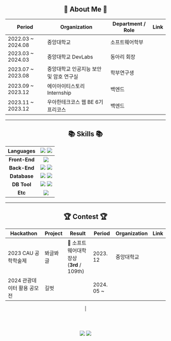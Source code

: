 <div align = center>

## 👀 About Me 👀
| **Period** | **Organization** | **Department / Role** | **Link** |
| --- | --- | --- | --- |
| 2022.03 ~ 2024.08 | 중앙대학교 | 소프트웨어학부 |
| 2023.03 ~ 2024.03 | 중앙대학교 DevLabs | 동아리 회장 | 
| 2023.07 ~ 2023.08 | 중앙대학교 인공지능 보안 및 암호 연구실 | 학부연구생 | 
| 2023.09 ~ 2023.12 | 에이아이티스토리 Internship | 백엔드 |
| 2023.11 ~ 2023.12 | 우아한테크코스 웹 BE 6기 프리코스 | 백엔드 |

---
<!-- <img src="https://img.shields.io/badge/JavaScript-F7DF1E?style=flat-square&logo=JavaScript&logoColor=white"> <img src="https://img.shields.io/badge/TypeScript-3178C6?style=flat-square&logo=typescript&logoColor=white"> -->

## 📚 Skills 📚
|**Languages**| <img src="https://img.shields.io/badge/Java-007396?style=flat-square&logo=OpenJDK&logoColor=white"/>  <img src="https://img.shields.io/badge/Python-3776AB?style=flat-square&logo=python&logoColor=white">|
| :-----------: | :-------------: |
|**Front-End**| <img src="https://img.shields.io/badge/flutter-02569B?style=flat-square&logo=flutter&logoColor=white">|
|**Back-End**|<img src="https://img.shields.io/badge/Spring-6DB33F?style=flat-square&logo=Spring&logoColor=white"> <img src="https://img.shields.io/badge/springboot-6DB33F?style=flat-square&logo=springboot&logoColor=white">|
|**Database**|<img src="https://img.shields.io/badge/MySQL-4479A1?style=flat-square&logo=mysql&logoColor=white"> <img src="https://img.shields.io/badge/oracle-F80000?style=flat-square&logo=oracle&logoColor=white"> |
|**DB Tool**| <img src="https://img.shields.io/badge/DBeaver-382923?style=flat-square&logo=Dbeaver&logoColor=white"> <img src="https://img.shields.io/badge/MySQL Workbench-4479A1?style=flat-square&logo=MySQL&logoColor=white"> |
|**Etc**|<img src="https://img.shields.io/badge/Figma-F24E1E?style=flat-square&logo=Figma&logoColor=white"/>|

---

## 🏆 Contest 🏆

| **Hackathon** | **Project** | **Result** | **Period** | **Organization** | **Link** |
| --- | --- | --- | --- | --- | --- |
| 2023 CAU 공학학술제 | 봐글봐글 | 🥉 소프트웨어대학장상<br>(<b>3rd</b> / 109th) | 2023. 12 | 중앙대학교 | |
| 2024 관광데이터 활용 공모전 | 길벗 |  | 2024. 05 ~  | <img src="https://i.namu.wiki/i/eBPJfDPNo6GYrcb4mgZqyR-fk_ETaPClnGHlmmFRI7NW16EuCqKTWM20oLQwY_6GsZUoO0kUvC5qsOMjEBYg1eZYNe5Sdsn-iD6eAV2o1e_IrVVLAceqBgFjxZV7R6xOEYZP9SvRxXQm2Zu7ngYz9Q.svg" height="12px"/>&nbsp;&nbsp; <img src="https://i.namu.wiki/i/-OQ3CXD0oLDEKvqRqx1HE-IaQQgNaTh1HwoUYvK3TEt07BVOELClN9m67OfiApPbDI8wqJDLXpF7InHqdoHCG7Zk8Ca664yALw7ifrEXg04rrlseTeIzjAX2JZoLHrkFm3Q228hvryNZysqAdX3tDA.svg" height="12px"/>| |

|


  ##
  <br>
  
  <img src = "https://github-readme-stats.vercel.app/api?username=KimJinSe0ng&theme=shadow_green&show_icons=true">  <img src = "https://github-readme-stats.vercel.app/api/top-langs/?username=KimJinSe0ng&layout=compact&theme=shadow_green">
</div>
  
